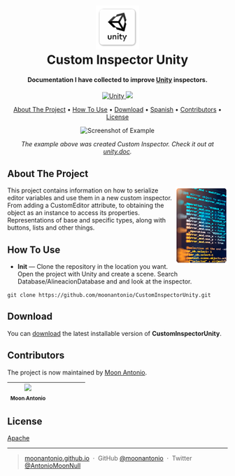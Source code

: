 <h1 align="center">
  <br>
  <a href="https://github.com/moonantonio/CustomInspectorUnity"><img src="https://github.com/moonantonio/CustomInspectorUnity/blob/master/res/logo.png?raw=true" alt="CIU" width="100"></a>
  <br>
  Custom Inspector Unity
  <br>
</h1>

<h4 align="center">Documentation I have collected to improve <a href="https://unity.com/" target="_blank">Unity</a> inspectors.</h4>

<p align="center">
  <a href="https://unity.com/">
    <img src="https://img.shields.io/badge/Unity-2020.1-brightgreen"
         alt="Unity">
  </a>
  <a href="https://docs.unity3d.com/2019.1/Documentation/Manual/dotnetProfileSupport.html">
    <img src="https://img.shields.io/badge/.NET-4.x-blue">
  </a>
</p>

<p align="center">
  <a href="#about-the-project">About The Project</a> •
  <a href="#how-to-use">How To Use</a> •
  <a href="#download">Download</a> •
  <a href="https://github.com/moonantonio/CustomInspectorUnity/blob/master/README.es.md">Spanish</a> •
  <a href="#contributors">Contributors</a> •
  <a href="#license">License</a>
</p>

<p align="center"><img src="https://github.com/lPinchol/CustomInspectorUnity/blob/master/res/preview.gif" width=600 alt="Screenshot of Example"></p>

<p align="center"><em>The example above was created Custom Inspector. Check it out at <a href="https://docs.unity3d.com/es/current/Manual/editor-CustomEditors.html/slate">unity.doc</a>.</em></p>

## About The Project

<img src="https://github.com/moonantonio/CustomInspectorUnity/blob/master/res/InfoLateral.png?raw=true" align="right"
     alt="Size Limit logo by Anton Lovchikov" width="120" height="178">
     
This project contains information on how to serialize editor variables and use them in a new custom inspector. From adding a CustomEditor attribute, to obtaining the object as an instance to access its properties. Representations of base and specific types, along with buttons, lists and other things.

## How To Use

* **Init** — Clone the repository in the location you want. Open the project with Unity and create a scene. Search Database/AlineacionDatabase and and look at the inspector.

```
git clone https://github.com/moonantonio/CustomInspectorUnity.git
```
  
## Download

You can [download](https://github.com/moonantonio/CustomInspectorUnity/releases/tag/v0.0.1) the latest installable version of **CustomInspectorUnity**.
  
## Contributors

The project is now maintained by [Moon Antonio](https://github.com/moonantonio).

<!-- ALL-CONTRIBUTORS-LIST:START - Do not remove or modify this section -->
<!-- prettier-ignore -->

| [<img src="https://avatars3.githubusercontent.com/u/7427480?s=460&u=6c19110c744836fd6265dd1b4781e6ddd22dd20a&v=4" width="100px;"/><br /><sub><b>Moon Antonio</b></sub>](https://moonantonio.github.io/)<br />  |  |  |  |  | | |
| :-----------------------------------------------------------------------------------------------------------------------------------------------------------------: | :-----------------------------------------------------------------------------------------------------------------------------------------------------------------------: | :-------------------------------------------------------------------------------------------------------------------------------------------------------------------: | :-------------------------------------------------------------------------------------------------------------------------------------------------------------: | :------------------------------------------------------------------------------------------------------------------------------------------------------------: | :---------------------------------------------------------------------------------------------------------------------------------------------------------------------------: | :-----------------------------------------------------------------------------------------------------------------------------------------------------------: |

<!-- ALL-CONTRIBUTORS-LIST:END -->


## License
[Apache](https://github.com/moonantonio/CustomInspectorUnity/blob/master/LICENSE)

---

> [moonantonio.github.io](https://moonantonio.github.io/) &nbsp;&middot;&nbsp;
> GitHub [@moonantonio](https://github.com/moonantonio) &nbsp;&middot;&nbsp;
> Twitter [@AntonioMoonNull](https://twitter.com/AntonioMoonNull)

